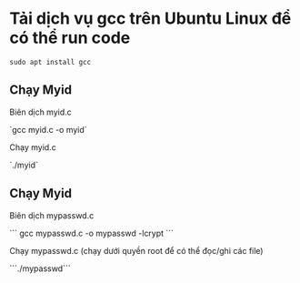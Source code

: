 # Tải dịch vụ gcc trên Ubuntu Linux để có thể run code
`sudo apt install gcc`
## Chạy Myid
<p> Biên dịch myid.c</p>
`gcc myid.c -o myid`
<p> Chạy myid.c</p>
`./myid`

## Chạy Myid
<p> Biên dịch mypasswd.c</p>
<p> ``` gcc mypasswd.c -o mypasswd -lcrypt ```</p>
<p> Chạy mypasswd.c (chạy dưới quyền root để có thể đọc/ghi các file)</p>
<p> ```./mypasswd```</p>
